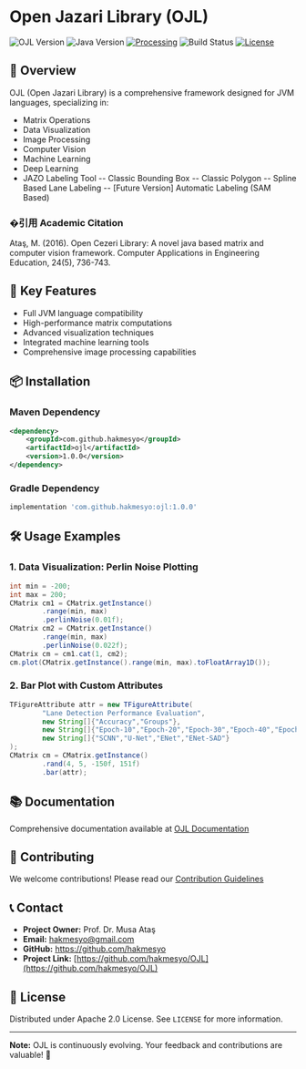 # Open Jazari Library (OJL)

![OJL Version](https://img.shields.io/badge/OJL-1.0.0-orange.svg)
![Java Version](https://img.shields.io/badge/Java-8+-blue.svg)
[![Processing](https://img.shields.io/badge/Processing-4.3-blue.svg)](https://processing.org/)
![Build Status](https://img.shields.io/badge/build-passing-brightgreen.svg)
[![License](https://img.shields.io/badge/License-Apache%202.0-yellow.svg)](https://opensource.org/licenses/Apache-2.0)

## 📘 Overview

OJL (Open Jazari Library) is a comprehensive framework designed for JVM languages, specializing in:
- Matrix Operations
- Data Visualization
- Image Processing
- Computer Vision
- Machine Learning
- Deep Learning
- JAZO Labeling Tool
-- Classic Bounding Box
-- Classic Polygon
-- Spline Based Lane Labeling
-- [Future Version] Automatic Labeling (SAM Based)

### �引用 Academic Citation

Ataş, M. (2016). Open Cezeri Library: A novel java based matrix and computer vision framework. Computer Applications in Engineering Education, 24(5), 736-743.

## 🚀 Key Features

- Full JVM language compatibility
- High-performance matrix computations
- Advanced visualization techniques
- Integrated machine learning tools
- Comprehensive image processing capabilities

## 📦 Installation

### Maven Dependency

```xml
<dependency>
    <groupId>com.github.hakmesyo</groupId>
    <artifactId>ojl</artifactId>
    <version>1.0.0</version>
</dependency>
```

### Gradle Dependency

```groovy
implementation 'com.github.hakmesyo:ojl:1.0.0'
```

## 🛠 Usage Examples

### 1. Data Visualization: Perlin Noise Plotting

```java
int min = -200;  
int max = 200;  
CMatrix cm1 = CMatrix.getInstance()  
        .range(min, max)  
        .perlinNoise(0.01f);  
CMatrix cm2 = CMatrix.getInstance()  
        .range(min, max)  
        .perlinNoise(0.022f);  
CMatrix cm = cm1.cat(1, cm2);  
cm.plot(CMatrix.getInstance().range(min, max).toFloatArray1D());
```

### 2. Bar Plot with Custom Attributes

```java
TFigureAttribute attr = new TFigureAttribute(
        "Lane Detection Performance Evaluation",
        new String[]{"Accuracy","Groups"},
        new String[]{"Epoch-10","Epoch-20","Epoch-30","Epoch-40","Epoch-50"},
        new String[]{"SCNN","U-Net","ENet","ENet-SAD"}
);
CMatrix cm = CMatrix.getInstance()
        .rand(4, 5, -150f, 151f)
        .bar(attr);
```

## 📚 Documentation

Comprehensive documentation available at [OJL Documentation](https://github.com/hakmesyo/OJL/wiki)

## 🤝 Contributing

We welcome contributions! Please read our [Contribution Guidelines](CONTRIBUTING.md)

## 📞 Contact

- **Project Owner:** Prof. Dr. Musa Ataş
- **Email:** hakmesyo@gmail.com
- **GitHub:** https://github.com/hakmesyo
- **Project Link:** [https://github.com/hakmesyo/OJL](https://github.com/hakmesyo/OJL)

## 📜 License

Distributed under Apache 2.0 License. See `LICENSE` for more information.

---

**Note:** OJL is continuously evolving. Your feedback and contributions are valuable! 🌈